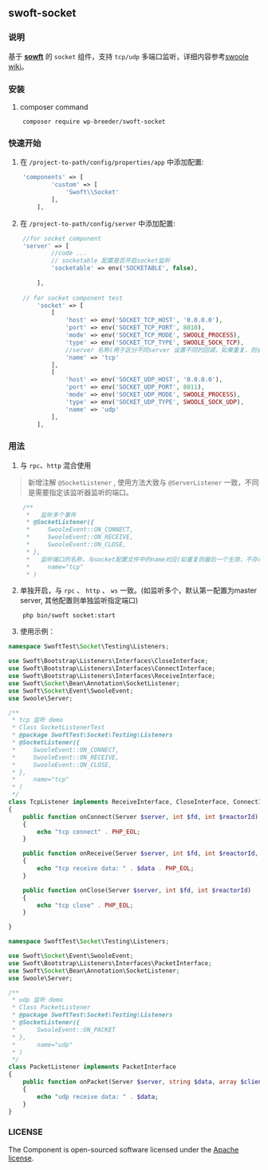 ## swoft-socket

### 说明

  基于 **[sowft](https://github.com/swoft-cloud/swoft)** 的 `socket` 组件，支持 `tcp/udp` 多端口监听，详细内容参考[swoole wiki](https://wiki.swoole.com/wiki/page/161.html)。


### 安装

1.  composer command

```shell
    composer require wp-breeder/swoft-socket    
```

### 快速开始

1. 在 `/project-to-path/config/properties/app` 中添加配置:

```php
    'components' => [
            'custom' => [
                'Swoft\\Socket'
            ],
        ],
```

2. 在 `/project-to-path/config/server` 中添加配置:

```php
    //for socket component
    'server' => [
            //code ...
            // socketable 配置是否开启socket监听
            'socketable' => env('SOCKETABLE', false),
           
        ],
    
    // for socket component test
        'socket' => [
            [
                'host' => env('SOCKET_TCP_HOST', '0.0.0.0'),
                'port' => env('SOCKET_TCP_PORT', 8010),
                'mode' => env('SOCKET_TCP_MODE', SWOOLE_PROCESS),
                'type' => env('SOCKET_TCP_TYPE', SWOOLE_SOCK_TCP),
                //server 名称(用于区分不同server 设置不同的回调，如果重复，则会覆盖)
                'name' => 'tcp'
            ],
            [
                'host' => env('SOCKET_UDP_HOST', '0.0.0.0'),
                'port' => env('SOCKET_UDP_PORT', 8011),
                'mode' => env('SOCKET_UDP_MODE', SWOOLE_PROCESS),
                'type' => env('SOCKET_UDP_TYPE', SWOOLE_SOCK_UDP),
                'name' => 'udp'
            ],
        ],
```

### 用法

1. 与 `rpc`、`http` 混合使用

>新增注解 `@SocketListener` , 使用方法大致与 `@ServerListener` 一致，不同是需要指定该监听器监听的端口。
  
```php
    /**
     *   监听多个事件
     * @SocketListener({
     *     SwooleEvent::ON_CONNECT,
     *     SwooleEvent::ON_RECEIVE,
     *     SwooleEvent::ON_CLOSE,
     * },
     *   监听端口的名称，与socket配置文件中的name对应(如重复则最后一个生效，不存在则监听不生效)
     *     name="tcp"
     * )
```

2. 单独开启，与 `rpc` 、 `http` 、 `ws` 一致。(如监听多个，默认第一配置为master server, 其他配置则单独监听指定端口)

```shell
    php bin/swoft socket:start
```


3. 使用示例：

```php
namespace SwoftTest\Socket\Testing\Listeners;

use Swoft\Bootstrap\Listeners\Interfaces\CloseInterface;
use Swoft\Bootstrap\Listeners\Interfaces\ConnectInterface;
use Swoft\Bootstrap\Listeners\Interfaces\ReceiveInterface;
use Swoft\Socket\Bean\Annotation\SocketListener;
use Swoft\Socket\Event\SwooleEvent;
use Swoole\Server;

/**
 * tcp 监听 demo
 * Class SocketListenerTest
 * @package SwoftTest\Socket\Testing\Listeners
 * @SocketListener({
 *     SwooleEvent::ON_CONNECT,
 *     SwooleEvent::ON_RECEIVE,
 *     SwooleEvent::ON_CLOSE,
 * },
 *     name="tcp"
 * )
 */
class TcpListener implements ReceiveInterface, CloseInterface, ConnectInterface
{
    public function onConnect(Server $server, int $fd, int $reactorId)
    {
        echo "tcp connect" . PHP_EOL;
    }

    public function onReceive(Server $server, int $fd, int $reactorId, string $data)
    {
        echo "tcp receive data: " . $data . PHP_EOL;
    }

    public function onClose(Server $server, int $fd, int $reactorId)
    {
        echo "tcp close" . PHP_EOL;
    }

}

```

```php
namespace SwoftTest\Socket\Testing\Listeners;

use Swoft\Socket\Event\SwooleEvent;
use Swoft\Bootstrap\Listeners\Interfaces\PacketInterface;
use Swoft\Socket\Bean\Annotation\SocketListener;
use Swoole\Server;

/**
 * udp 监听 demo
 * Class PacketListener
 * @package SwoftTest\Socket\Testing\Listeners
 * @SocketListener({
 *      SwooleEvent::ON_PACKET
 * },
 *      name="udp"
 * )
 */
class PacketListener implements PacketInterface
{
    public function onPacket(Server $server, string $data, array $clientInfo)
    {
        echo "udp receive data: " . $data;
    }
}
```

### LICENSE

The Component is open-sourced software licensed under the [Apache license](https://github.com/wp-breeder/swoft-socket/blob/master/LICENSE).